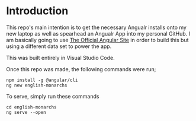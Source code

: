 # Introduction
This repo's main intention is to get the necessary Angualr installs onto my new laptop as well as spearhead an Angualr App into my personal GitHub. I am basically going to use [The Official Angular Site](https://angular.io/tutorial) in order to build this but using a different data set to power the app.

This was built entirely in Visual Studio Code.

Once this repo was made, the following commands were run;

```
npm install -g @angular/cli
ng new english-monarchs
```

To serve, simply run these commands

```
cd english-monarchs
ng serve --open
```